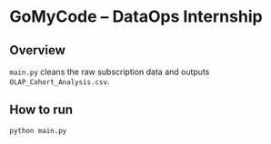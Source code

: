 # GoMyCode – DataOps Internship

## Overview
`main.py` cleans the raw subscription data and outputs `OLAP_Cohort_Analysis.csv`.

## How to run
```bash
python main.py

